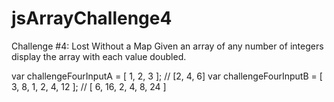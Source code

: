 # jsArrayChallenge4
Challenge #4: Lost Without a Map
Given an array of any number of integers display the array with each value doubled.

var challengeFourInputA = [ 1, 2, 3 ];  // [2, 4, 6]
var challengeFourInputB = [ 3, 8, 1, 2, 4, 12 ];  // [ 6, 16, 2, 4, 8, 24 ]